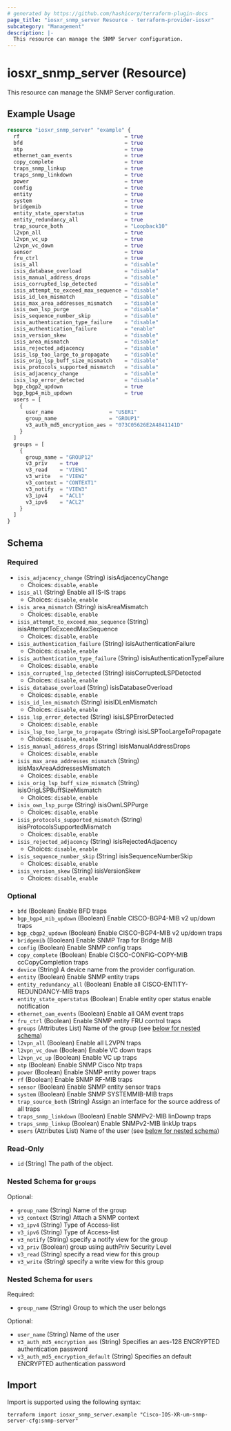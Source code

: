 ```yaml
---
# generated by https://github.com/hashicorp/terraform-plugin-docs
page_title: "iosxr_snmp_server Resource - terraform-provider-iosxr"
subcategory: "Management"
description: |-
  This resource can manage the SNMP Server configuration.
---
```


# iosxr_snmp_server (Resource)

This resource can manage the SNMP Server configuration.

## Example Usage

```terraform
resource "iosxr_snmp_server" "example" {
  rf                                  = true
  bfd                                 = true
  ntp                                 = true
  ethernet_oam_events                 = true
  copy_complete                       = true
  traps_snmp_linkup                   = true
  traps_snmp_linkdown                 = true
  power                               = true
  config                              = true
  entity                              = true
  system                              = true
  bridgemib                           = true
  entity_state_operstatus             = true
  entity_redundancy_all               = true
  trap_source_both                    = "Loopback10"
  l2vpn_all                           = true
  l2vpn_vc_up                         = true
  l2vpn_vc_down                       = true
  sensor                              = true
  fru_ctrl                            = true
  isis_all                            = "disable"
  isis_database_overload              = "disable"
  isis_manual_address_drops           = "disable"
  isis_corrupted_lsp_detected         = "disable"
  isis_attempt_to_exceed_max_sequence = "disable"
  isis_id_len_mismatch                = "disable"
  isis_max_area_addresses_mismatch    = "disable"
  isis_own_lsp_purge                  = "disable"
  isis_sequence_number_skip           = "disable"
  isis_authentication_type_failure    = "disable"
  isis_authentication_failure         = "enable"
  isis_version_skew                   = "disable"
  isis_area_mismatch                  = "disable"
  isis_rejected_adjacency             = "disable"
  isis_lsp_too_large_to_propagate     = "disable"
  isis_orig_lsp_buff_size_mismatch    = "disable"
  isis_protocols_supported_mismatch   = "disable"
  isis_adjacency_change               = "disable"
  isis_lsp_error_detected             = "disable"
  bgp_cbgp2_updown                    = true
  bgp_bgp4_mib_updown                 = true
  users = [
    {
      user_name                  = "USER1"
      group_name                 = "GROUP1"
      v3_auth_md5_encryption_aes = "073C05626E2A4841141D"
    }
  ]
  groups = [
    {
      group_name = "GROUP12"
      v3_priv    = true
      v3_read    = "VIEW1"
      v3_write   = "VIEW2"
      v3_context = "CONTEXT1"
      v3_notify  = "VIEW3"
      v3_ipv4    = "ACL1"
      v3_ipv6    = "ACL2"
    }
  ]
}
```

<!-- schema generated by tfplugindocs -->
## Schema

### Required

- `isis_adjacency_change` (String) isisAdjacencyChange
  - Choices: `disable`, `enable`
- `isis_all` (String) Enable all IS-IS traps
  - Choices: `disable`, `enable`
- `isis_area_mismatch` (String) isisAreaMismatch
  - Choices: `disable`, `enable`
- `isis_attempt_to_exceed_max_sequence` (String) isisAttemptToExceedMaxSequence
  - Choices: `disable`, `enable`
- `isis_authentication_failure` (String) isisAuthenticationFailure
  - Choices: `disable`, `enable`
- `isis_authentication_type_failure` (String) isisAuthenticationTypeFailure
  - Choices: `disable`, `enable`
- `isis_corrupted_lsp_detected` (String) isisCorruptedLSPDetected
  - Choices: `disable`, `enable`
- `isis_database_overload` (String) isisDatabaseOverload
  - Choices: `disable`, `enable`
- `isis_id_len_mismatch` (String) isisIDLenMismatch
  - Choices: `disable`, `enable`
- `isis_lsp_error_detected` (String) isisLSPErrorDetected
  - Choices: `disable`, `enable`
- `isis_lsp_too_large_to_propagate` (String) isisLSPTooLargeToPropagate
  - Choices: `disable`, `enable`
- `isis_manual_address_drops` (String) isisManualAddressDrops
  - Choices: `disable`, `enable`
- `isis_max_area_addresses_mismatch` (String) isisMaxAreaAddressesMismatch
  - Choices: `disable`, `enable`
- `isis_orig_lsp_buff_size_mismatch` (String) isisOrigLSPBuffSizeMismatch
  - Choices: `disable`, `enable`
- `isis_own_lsp_purge` (String) isisOwnLSPPurge
  - Choices: `disable`, `enable`
- `isis_protocols_supported_mismatch` (String) isisProtocolsSupportedMismatch
  - Choices: `disable`, `enable`
- `isis_rejected_adjacency` (String) isisRejectedAdjacency
  - Choices: `disable`, `enable`
- `isis_sequence_number_skip` (String) isisSequenceNumberSkip
  - Choices: `disable`, `enable`
- `isis_version_skew` (String) isisVersionSkew
  - Choices: `disable`, `enable`

### Optional

- `bfd` (Boolean) Enable BFD traps
- `bgp_bgp4_mib_updown` (Boolean) Enable CISCO-BGP4-MIB v2 up/down traps
- `bgp_cbgp2_updown` (Boolean) Enable CISCO-BGP4-MIB v2 up/down traps
- `bridgemib` (Boolean) Enable SNMP Trap for Bridge MIB
- `config` (Boolean) Enable SNMP config traps
- `copy_complete` (Boolean) Enable CISCO-CONFIG-COPY-MIB ccCopyCompletion traps
- `device` (String) A device name from the provider configuration.
- `entity` (Boolean) Enable SNMP entity traps
- `entity_redundancy_all` (Boolean) Enable all CISCO-ENTITY-REDUNDANCY-MIB traps
- `entity_state_operstatus` (Boolean) Enable entity oper status enable notification
- `ethernet_oam_events` (Boolean) Enable all OAM event traps
- `fru_ctrl` (Boolean) Enable SNMP entity FRU control traps
- `groups` (Attributes List) Name of the group (see [below for nested schema](#nestedatt--groups))
- `l2vpn_all` (Boolean) Enable all L2VPN traps
- `l2vpn_vc_down` (Boolean) Enable VC down traps
- `l2vpn_vc_up` (Boolean) Enable VC up traps
- `ntp` (Boolean) Enable SNMP Cisco Ntp traps
- `power` (Boolean) Enable SNMP entity power traps
- `rf` (Boolean) Enable SNMP RF-MIB traps
- `sensor` (Boolean) Enable SNMP entity sensor traps
- `system` (Boolean) Enable SNMP SYSTEMMIB-MIB traps
- `trap_source_both` (String) Assign an interface for the source address of all traps
- `traps_snmp_linkdown` (Boolean) Enable SNMPv2-MIB linDownp traps
- `traps_snmp_linkup` (Boolean) Enable SNMPv2-MIB linkUp traps
- `users` (Attributes List) Name of the user (see [below for nested schema](#nestedatt--users))

### Read-Only

- `id` (String) The path of the object.

<a id="nestedatt--groups"></a>
### Nested Schema for `groups`

Optional:

- `group_name` (String) Name of the group
- `v3_context` (String) Attach a SNMP context
- `v3_ipv4` (String) Type of Access-list
- `v3_ipv6` (String) Type of Access-list
- `v3_notify` (String) specify a notify view for the group
- `v3_priv` (Boolean) group using authPriv Security Level
- `v3_read` (String) specify a read view for this group
- `v3_write` (String) specify a write view for this group


<a id="nestedatt--users"></a>
### Nested Schema for `users`

Required:

- `group_name` (String) Group to which the user belongs

Optional:

- `user_name` (String) Name of the user
- `v3_auth_md5_encryption_aes` (String) Specifies an aes-128 ENCRYPTED authentication password
- `v3_auth_md5_encryption_default` (String) Specifies an default ENCRYPTED authentication password

## Import

Import is supported using the following syntax:

```shell
terraform import iosxr_snmp_server.example "Cisco-IOS-XR-um-snmp-server-cfg:snmp-server"
```
